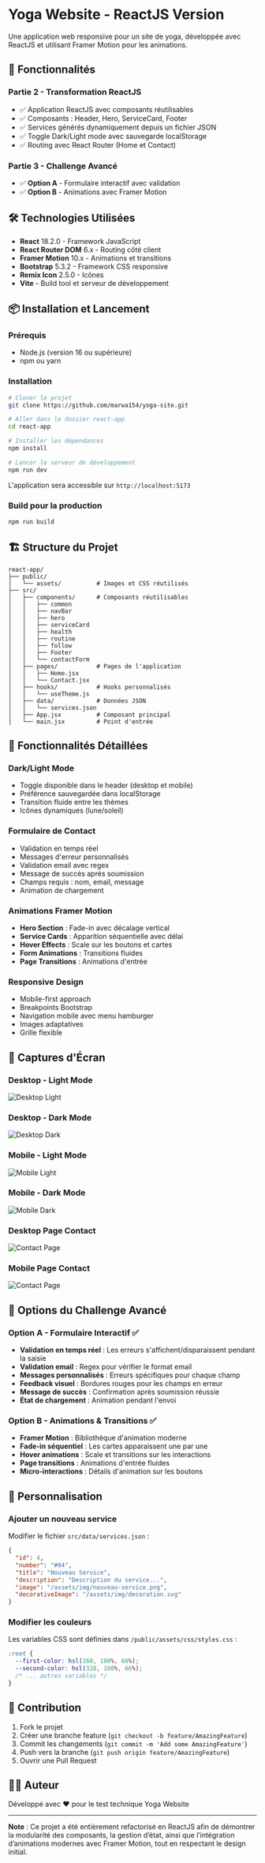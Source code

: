 # Yoga Website - ReactJS Version

Une application web responsive pour un site de yoga, développée avec ReactJS et utilisant Framer Motion pour les animations.

## 🚀 Fonctionnalités

### Partie 2 - Transformation ReactJS
- ✅ Application ReactJS avec composants réutilisables
- ✅ Composants : Header, Hero, ServiceCard, Footer
- ✅ Services générés dynamiquement depuis un fichier JSON
- ✅ Toggle Dark/Light mode avec sauvegarde localStorage
- ✅ Routing avec React Router (Home et Contact)

### Partie 3 - Challenge Avancé
- ✅ **Option A** - Formulaire interactif avec validation
- ✅ **Option B** - Animations avec Framer Motion

## 🛠️ Technologies Utilisées

- **React** 18.2.0 - Framework JavaScript
- **React Router DOM** 6.x - Routing côté client
- **Framer Motion** 10.x - Animations et transitions
- **Bootstrap** 5.3.2 - Framework CSS responsive
- **Remix Icon** 2.5.0 - Icônes
- **Vite** - Build tool et serveur de développement

## 📦 Installation et Lancement

### Prérequis
- Node.js (version 16 ou supérieure)
- npm ou yarn

### Installation
```bash
# Cloner le projet
git clone https://github.com/marwa154/yoga-site.git

# Aller dans le dossier react-app
cd react-app

# Installer les dépendances
npm install

# Lancer le serveur de développement
npm run dev
```

L'application sera accessible sur `http://localhost:5173`

### Build pour la production
```bash
npm run build
```

## 🏗️ Structure du Projet

```
react-app/
├── public/
│   └── assets/          # Images et CSS réutilisés
├── src/
│   ├── components/      # Composants réutilisables
│   │   ├── common
│   │   ├── navBar
│   │   ├── hero
│   │   ├── serviceCard
│   │   ├── health
│   │   ├── routine
│   │   ├── follow
│   │   ├── Footer
│   │   └── contactForm
│   ├── pages/           # Pages de l'application
│   │   ├── Home.jsx
│   │   └── Contact.jsx
│   ├── hooks/           # Hooks personnalisés
│   │   └── useTheme.js
│   ├── data/            # Données JSON
│   │   └── services.json
│   ├── App.jsx          # Composant principal
│   └── main.jsx         # Point d'entrée
```

## 🎨 Fonctionnalités Détaillées

### Dark/Light Mode
- Toggle disponible dans le header (desktop et mobile)
- Préférence sauvegardée dans localStorage
- Transition fluide entre les thèmes
- Icônes dynamiques (lune/soleil)

### Formulaire de Contact
- Validation en temps réel
- Messages d'erreur personnalisés
- Validation email avec regex
- Message de succès après soumission
- Champs requis : nom, email, message
- Animation de chargement

### Animations Framer Motion
- **Hero Section** : Fade-in avec décalage vertical
- **Service Cards** : Apparition séquentielle avec délai
- **Hover Effects** : Scale sur les boutons et cartes
- **Form Animations** : Transitions fluides
- **Page Transitions** : Animations d'entrée

### Responsive Design
- Mobile-first approach
- Breakpoints Bootstrap
- Navigation mobile avec menu hamburger
- Images adaptatives
- Grille flexible

## 📱 Captures d'Écran

### Desktop - Light Mode
![Desktop Light](screenshots/desktop-light.jpeg)

### Desktop - Dark Mode
![Desktop Dark](screenshots/desktop-dark.jpeg)

### Mobile - Light Mode
![Mobile Light](screenshots/mobile-light.jpeg)

### Mobile - Dark Mode
![Mobile Dark](screenshots/mobile-dark.jpeg)

### Desktop Page Contact
![Contact Page](screenshots/contact-page-desktop.jpeg)

### Mobile Page Contact
![Contact Page](screenshots/contact-page.jpeg)

## 🎯 Options du Challenge Avancé

### Option A - Formulaire Interactif ✅
- **Validation en temps réel** : Les erreurs s'affichent/disparaissent pendant la saisie
- **Validation email** : Regex pour vérifier le format email
- **Messages personnalisés** : Erreurs spécifiques pour chaque champ
- **Feedback visuel** : Bordures rouges pour les champs en erreur
- **Message de succès** : Confirmation après soumission réussie
- **État de chargement** : Animation pendant l'envoi

### Option B - Animations & Transitions ✅
- **Framer Motion** : Bibliothèque d'animation moderne
- **Fade-in séquentiel** : Les cartes apparaissent une par une
- **Hover animations** : Scale et transitions sur les interactions
- **Page transitions** : Animations d'entrée fluides
- **Micro-interactions** : Détails d'animation sur les boutons

## 🔧 Personnalisation

### Ajouter un nouveau service
Modifier le fichier `src/data/services.json` :
```json
{
  "id": 4,
  "number": "#04",
  "title": "Nouveau Service",
  "description": "Description du service...",
  "image": "/assets/img/nouveau-service.png",
  "decorativeImage": "/assets/img/decoration.svg"
}
```

### Modifier les couleurs
Les variables CSS sont définies dans `/public/assets/css/styles.css` :
```css
:root {
  --first-color: hsl(260, 100%, 66%);
  --second-color: hsl(328, 100%, 66%);
  /* ... autres variables */
}
```

## 🤝 Contribution

1. Fork le projet
2. Créer une branche feature (`git checkout -b feature/AmazingFeature`)
3. Commit les changements (`git commit -m 'Add some AmazingFeature'`)
4. Push vers la branche (`git push origin feature/AmazingFeature`)
5. Ouvrir une Pull Request


## 👨‍💻 Auteur

Développé avec ❤️ pour le test technique Yoga Website

---

**Note** : Ce projet a été entièrement refactorisé en ReactJS afin de démontrer la modularité des composants, la gestion d’état, ainsi que l’intégration d’animations modernes avec Framer Motion, tout en respectant le design initial.